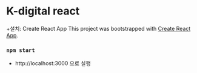 # K-digital react
+설치: Create React App
This project was bootstrapped with [Create React App](https://github.com/facebook/create-react-app).

### `npm start`

+ http://localhost:3000 으로 실행
